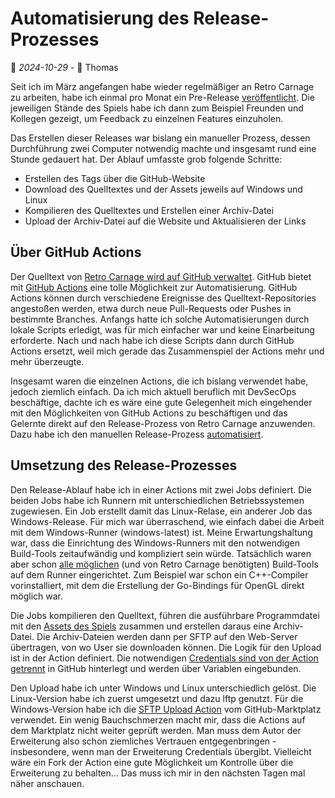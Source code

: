 # Automatisierung des Release-Prozesses

📅 *2024-10-29* - 🧔 Thomas

Seit ich im März angefangen habe wieder regelmäßiger an Retro Carnage zu arbeiten, habe ich einmal pro Monat ein Pre-Release [veröffentlicht](https://github.com/Retro-Carnage-Team/retro-carnage/tags). Die jeweiligen Stände des Spiels habe ich dann zum Beispiel Freunden und Kollegen gezeigt, um Feedback zu einzelnen Features einzuholen.

Das Erstellen dieser Releases war bislang ein manueller Prozess, dessen Durchführung zwei Computer notwendig machte und insgesamt rund eine Stunde gedauert hat. Der Ablauf umfasste grob folgende Schritte:

-  Erstellen des Tags über die GitHub-Website
-  Download des Quelltextes und der Assets jeweils auf Windows und Linux
-  Kompilieren des Quelltextes und Erstellen einer Archiv-Datei
-  Upload der Archiv-Datei auf die Website und Aktualisieren der Links

## Über GitHub Actions

Der Quelltext von [Retro Carnage wird auf GitHub verwaltet](https://github.com/Retro-Carnage-Team/retro-carnage). GitHub bietet mit [GitHub Actions](https://github.com/features/actions) eine tolle Möglichkeit zur Automatisierung. GitHub Actions können durch verschiedene Ereignisse des Quelltext-Repositories angestoßen werden, etwa durch neue Pull-Requests oder Pushes in bestimmte Branches. Anfangs hatte ich solche Automatisierungen durch lokale Scripts erledigt, was für mich einfacher war und keine Einarbeitung erforderte. Nach und nach habe ich diese Scripts dann durch GitHub Actions ersetzt, weil mich gerade das Zusammenspiel der Actions mehr und mehr überzeugte.

Insgesamt waren die einzelnen Actions, die ich bislang verwendet habe, jedoch ziemlich einfach. Da ich mich aktuell beruflich mit DevSecOps beschäftige, dachte ich es wäre eine gute Gelegenheit mich eingehender mit den Möglichkeiten von GitHub Actions zu beschäftigen und das Gelernte direkt auf den Release-Prozess von Retro Carnage anzuwenden. Dazu habe ich den manuellen Release-Prozess [automatisiert](https://github.com/Retro-Carnage-Team/retro-carnage/blob/main/.github/workflows/release.yml). 

## Umsetzung des Release-Prozesses

Den Release-Ablauf habe ich in einer Actions mit zwei Jobs definiert. Die beiden Jobs habe ich Runnern mit unterschiedlichen Betriebssystemen zugewiesen. Ein Job erstellt damit das Linux-Relase, ein anderer Job das Windows-Release. Für mich war überraschend, wie einfach dabei die Arbeit mit dem Windows-Runner (windows-latest) ist. Meine Erwartungshaltung war, dass die Einrichtung des Windows-Runners mit den notwendigen Build-Tools zeitaufwändig und kompliziert sein würde. Tatsächlich waren aber schon [alle möglichen](https://github.com/actions/runner-images/blob/main/images/windows/Windows2022-Readme.md) (und von Retro Carnage benötigten) Build-Tools auf dem Runner eingerichtet. Zum Beispiel war schon ein C++-Compiler vorinstalliert, mit dem die Erstellung der Go-Bindings für OpenGL direkt möglich war.

Die Jobs kompilieren den Quelltext, führen die ausführbare Programmdatei mit den [Assets des Spiels](https://github.com/Retro-Carnage-Team/retro-carnage-assets) zusammen und erstellen daraus eine Archiv-Datei. Die Archiv-Dateien werden dann per SFTP auf den Web-Server übertragen, von wo User sie downloaden können. Die Logik für den Upload ist in der Action definiert. Die notwendigen [Credentials sind von der Action getrennt](https://docs.github.com/de/actions/security-for-github-actions/security-guides/using-secrets-in-github-actions) in GitHub hinterlegt und werden über Variablen eingebunden.

Den Upload habe ich unter Windows und Linux unterschiedlich gelöst. Die Linux-Version habe ich zuerst umgesetzt und dazu lftp genutzt. Für die Windows-Version habe ich die [SFTP Upload Action](Dylan700/sftp-upload-action@latest) vom GitHub-Marktplatz verwendet. Ein wenig Bauchschmerzen macht mir, dass die Actions auf dem Marktplatz nicht weiter geprüft werden. Man muss dem Autor der Erweiterung also schon ziemliches Vertrauen entgegenbringen - insbesondere, wenn man der Erweiterung Credentials übergibt. Vielleicht wäre ein Fork der Action eine gute Möglichkeit um Kontrolle über die Erweiterung zu behalten... Das muss ich mir in den nächsten Tagen mal näher anschauen.
